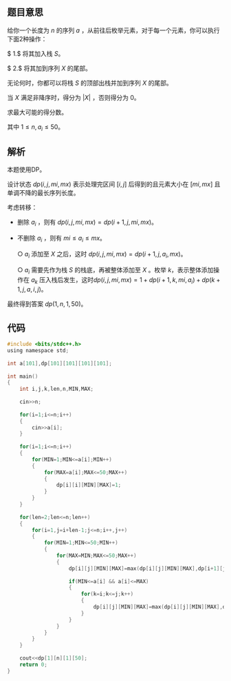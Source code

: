 ## 题目意思

给你一个长度为 $n$ 的序列 $a$ ，从前往后枚举元素，对于每一个元素，你可以执行下面2种操作：

$ 1.$ 将其加入栈 $S$。 

$ 2.$ 将其加到序列 $X$ 的尾部。

无论何时，你都可以将栈 $S$ 的顶部出栈并加到序列 $X$ 的尾部。

当 $X$ 满足非降序时，得分为 $|X|$ ，否则得分为 $0$。

求最大可能的得分数。

其中 $1≤n,a_i≤50$。

## 解析

本题使用DP。

设计状态 $dp(i,j,mi,mx)$ 表示处理完区间 $[i,j]$ 后得到的且元素大小在 $[mi,mx]$ 且单调不降的最长序列长度。

考虑转移：

- 删除 $a_i$ ，则有 $dp(i,j,mi,mx)=dp(i+1,j,mi,mx)$。

- 不删除 $a_i$ ，则有 $mi≤a_i≤mx$。 

    ○ $a_i$ 添加至 $X$ 之后，这时    $dp(i,j,mi,mx)=dp(i+1,j,a_i,mx)$。
    
    ○ $a_i$ 需要先作为栈 $S$ 的栈底，再被整体添加至 $X$ 。枚举 $k$，表示整体添加操作在 $a_k$ 压入栈后发生，这时$dp(i,j,mi,mx)=1+dp(i+1,k,mi,a_i )+dp(k+1,j,a,i,j)$。
    
最终得到答案 $dp(1,n,1,50)$。

## 代码

```c
#include <bits/stdc++.h>
using namespace std;
 
int a[101],dp[101][101][101][101];
 
int main()
{
	int i,j,k,len,n,MIN,MAX;
	
	cin>>n;
	 
	for(i=1;i<=n;i++)
	{
		cin>>a[i];
	}
	
	for(i=1;i<=n;i++)
	{
		for(MIN=1;MIN<=a[i];MIN++)
		{
			for(MAX=a[i];MAX<=50;MAX++)
			{
				dp[i][i][MIN][MAX]=1;
			}
		}
	}
	
	for(len=2;len<=n;len++)
	{
		for(i=1,j=i+len-1;j<=n;i++,j++)
		{
			for(MIN=1;MIN<=50;MIN++)
			{
				for(MAX=MIN;MAX<=50;MAX++)
				{
					dp[i][j][MIN][MAX]=max(dp[i][j][MIN][MAX],dp[i+1][j][MIN][MAX]);
					
					if(MIN<=a[i] && a[i]<=MAX)
					{
						for(k=i;k<=j;k++)
						{
							dp[i][j][MIN][MAX]=max(dp[i][j][MIN][MAX],dp[i+1][k][MIN][a[i]]+dp[k+1][j][a[i]][MAX]+1);
						}
					}
				}
			}
		}
	}
	
	cout<<dp[1][n][1][50];	
	return 0;
}
```
